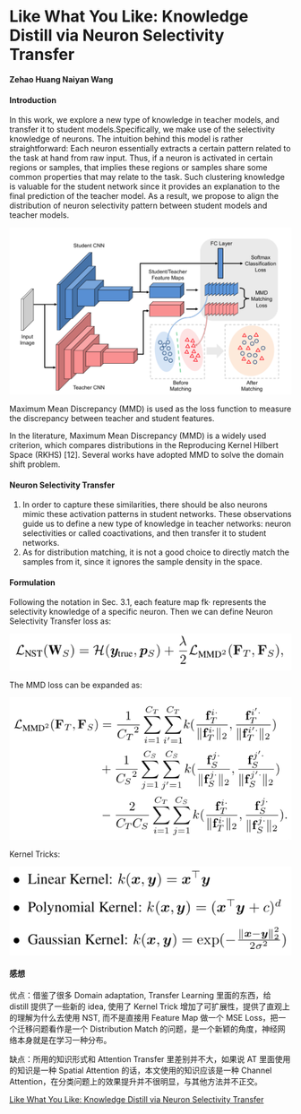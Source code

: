 # Like What You Like: Knowledge Distill via Neuron Selectivity Transfer

**Zehao Huang Naiyan Wang**

#### Introduction

In this work, we explore a new type of knowledge in teacher models, and transfer it to student models.Specifically, we make use of the selectivity knowledge of neurons. The intuition behind this model is rather straightforward: Each neuron essentially extracts a certain pattern related to the task at hand from raw input. Thus, if a neuron is activated in certain regions or samples, that implies these regions or samples share some common properties that may relate to the task. Such clustering knowledge is valuable for the student network since it provides an explanation to the final prediction of the teacher model. As a result, we propose to align the distribution of neuron selectivity pattern between student models and teacher models.

![image-20181211153255288](Like-What-You-Like/image-20181211153255288.png)

Maximum Mean Discrepancy (MMD) is used as the loss function to measure the discrepancy between teacher and student features. 

In the literature, Maximum Mean Discrepancy (MMD) is a widely used criterion, which compares distributions in the Reproducing Kernel Hilbert Space (RKHS) [12]. Several works have adopted MMD to solve the domain shift problem.

#### Neuron Selectivity Transfer

1. In order to capture these similarities, there should be also neurons mimic these activation patterns in student networks. These observations guide us to define a new type of knowledge in teacher networks: neuron selectivities or called coactivations, and then transfer it to student networks.
2. As for distribution matching, it is not a good choice to directly match the samples from it, since it ignores the sample density in the space.

#### Formulation

Following the notation in Sec. 3.1, each feature map fk· represents the selectivity knowledge of a specific neuron. Then we can define Neuron Selectivity Transfer loss as:

![image-20181211163333360](Like-What-You-Like/image-20181211163333360.png)

The MMD loss can be expanded as:

![image-20181211163251543](Like-What-You-Like/image-20181211163251543.png)

Kernel Tricks:

![image-20181211163451395](Like-What-You-Like/image-20181211163451395.png)

#### 感想

优点：借鉴了很多 Domain adaptation, Transfer Learning 里面的东西，给 distill 提供了一些新的 idea, 使用了 Kernel Trick 增加了可扩展性，提供了直观上的理解为什么去使用 NST, 而不是直接用 Feature Map 做一个 MSE Loss，把一个迁移问题看作是一个 Distribution Match 的问题，是一个新颖的角度，神经网络本身就是在学习一种分布。

缺点：所用的知识形式和 Attention Transfer 里差别并不大，如果说 AT 里面使用的知识是一种 Spatial Attention 的话，本文使用的知识应该是一种 Channel Attention，在分类问题上的效果提升并不很明显，与其他方法并不正交。

[Like What You Like: Knowledge Distill via Neuron Selectivity Transfer](https://arxiv.org/abs/1707.01219)

